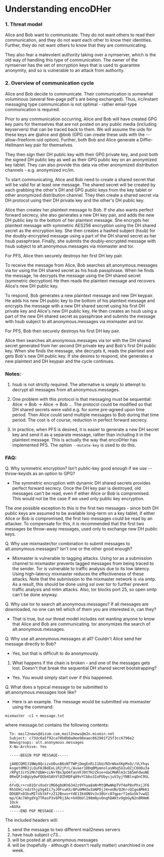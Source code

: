 Understanding encoDHer
===

### 1. Threat model

Alice and Bob want to communicate.  They do not want others to
read their communication, and they do not want each other to
know their identities.  Further, they do not want others to
know that they are communicating.

They also fear a malevolent authority taking over a nymserver,
which is the old way of handling this type of communication.
The owner of the nymserver has the set of encryption keys
that is used to guarantee anonymity, and so is vulnerable to
an attack from authority.

### 2. Overview of communication cycle

Alice and Bob decide to communicate.  Their communication is
somewhat voluminous (several few-page pdf's are being exchanged).
Thus, irc/instant messaging type communication is not optimal -
rather email-type communication is required.

Prior to any communication occurring, Alice and Bob will have
created GPG key pairs for themselves that are not posted on any
public media (including keyservers) that can be traced back
to them.  We will assume the uids for these keys are @alice and
@bob (GPG can create these uids with the --allow-freeform-uid
option). Further, both Bob and Alice generate a Diffie-Hellmann
key pair for themselves.

They then sign their DH public key with their GPG private key,
and post both the signed DH public key as well as their GPG
public key on an anonymized key tablet. They can also provide
this data via other anonymized distribution channels - e.g.
anonymized irc/im.

To start communicating, Alice and Bob need to create
a shared secret that will be valid for at least one message.
The shared secret will be created by each grabbing the
other's DH and GPG public keys from the key tablet or other
anonymized distribution channel.  They then create a
shared secret via DH protocol using their DH private key and
the other's DH public key.

Alice then creates her plaintext message to Bob. If she also
wants perfect forward secrecy, she also generates a new
DH key pair, and adds the new DH public key to the bottom
of her plaintext message. She encrypts her plaintext message
with symmetric AES256 encryption using the DH shared secret
as the encryption key. She then creates a hashed subject
(hsub) for the doubly-encrypted message using a part of the
DH shared secret as her hsub passphrase. Finally, she submits
the doubly-encrypted message with hsub subject to
alt.anonymous.messages via mixmaster and tor.

For PFS, Alice then securely destroys her first DH key pair.

To receive the message from Alice, Bob searches
alt.anonymous.messages via tor using the DH shared
secret as his hsub passphrase.  When he finds the
message, he decrypts the message using the DH shared secret
(symmetric decryption) He then reads the plaintext message
and recovers Alice's new DH public key.

To respond, Bob generates a new plaintext message and
new DH keypair.  He adds his new DH public key to
the bottom of his plaintext message and encrypts
the message with a new DH shared secret using his
first DH private key and Alice's new DH public key,
He then creates an hsub using a part of the new DH shared
secret as passphrase and submits the message with hsub
subject to alt.anonymous.messages via mixmaster and tor.

For PFS, Bob then securely destroys his first DH key pair.

Alice then searches alt.anonymous.messages via tor with
the DH shared secret generated from her second DH private
key and Bob's first DH public key.  When she finds
the message, she decrypts it, reads the plaintext
and gets Bob's new DH public key. If she desires
to respond, she generates a new plaintext and DH
keypair and the cycle continues.

### Notes:

1. hsub is not strictly required.  The alternative
is simply to attempt to decrypt all messages from
alt.anonymous.messages.

2. One problem with this protocol is that messaging
must be sequential: Alice -> Bob -> Alice -> Bob ...
The protocol could be modified so that DH shared
secrets were valid e.g. for some pre-agreed upon
time period.  Then Alice could send multiple
messages to Bob during that time period.  The cost
is of course, reduction in perfect forward secrecy.

3. In practice, when PFS is desired, it is easier to generate a new DH secret
key and send it as a separate message, rather than including
it in the plaintext message.  This is actually the way
that encoDHer has implemented PFS.  The option ```--mutate-key```
is used to do this.

### FAQ:

Q. Why symmetric encryption?  Isn't public-key good enough if we use --throw-keyids as an option to GPG?

  * The symmetric encryption with dynamic DH shared secrets provides perfect forward secrecy.  Once the DH key pair is destroyed, old messages can't be read, even if either Alice or Bob is compromised. This would not be the case if we used only public key encryption.

  The one possible exception to this is the first two messages - since both DH public keys are assumed to be available long-term on a key tablet, if either Alice or Bob is compromised, the first two messages could be read by an attacker.  To compensate for this, it is recommended that the first two messages be throw-away messages, used only to exchange new DH public keys.

Q. Why use mixmaster/tor combination to submit messages to alt.anonymous.messages? Isn't one or the other good enough?

  * Mixmaster is vulnerable to tagging attacks. Using tor as a submission channel to mixmaster prevents tagged messages from being traced to the sender. Tor is vulnerable to traffic analysis due to its low latency.  Using high-latency mixmaster reduces the effectiveness of these attacks.
  Note that the submission to the mixmaster network is via smtp.  As a result, this should be done using ssl over tor to further prevent traffic analysis and mitm attacks. Also, tor blocks port 25, so open smtp can't be done anyway.

Q. Why use tor to search alt.anonymous.messages? If all messages are downloaded, no one can tell which of them you are interested in, can they?

  * That is true, but our threat model includes not wanting anyone to know that Alice and Bob are communicating. tor anonymizes the search of alt.anonymous.messages.

Q. Why use alt.anonymous.messages at all?  Couldn't Alice send her message directly to Bob?

  * Yes, but that is difficult to do anonymously.

1. What happens if the chain is broken - and one of the messages gets lost.  Doesn't that break the sequential DH shared secret bootstrapping?

  * Yes.  You would simply start over if this happened.

Q. What does a typical message to be submitted to alt.anonymous.messages look like?
  * Here is an example.  The message would be submitted via mixmaster using the command:
```
mixmaster -c1 < message.txt
```
  where message.txt contains the following contents:

```
  To: mail2news@dizum.com,mail2news@m2n.mixmin.net
  Subject: c73dc0a5f92ca70b0b0a0ee98eaec862901f25f3cc6796e2
  Newsgroups: alt.anonymous.messages
  X-No-Archive: Yes

  -----BEGIN PGP MESSAGE-----

  jA0ECQMIJ1NWy0QcizvU0usB6xNTTWPjDmgEnRiI1kU/ROrWkeXKpMsO//VLYhqs
  kogetdM0JjLQuFHJBdEoLiR2jP/L/Avaer1DDq0MymnolasNhq5U2uOZjC6O8u3a
  /RPgt3iYSiMnTQbW+cLN+TBs3pO4fasVFJ0tTHJZkse+daCMmRlm3c585mFdwuNE
  0ReQFJnBgUy0wFQGb4SAhVlOZhRDFq89vYCbbo3IoPUbycjuV3yjYNBlnqOnC9SL
  ...
  6fvQLr+rx01QrvXodriMG6gbUKh6342z9Yhua8aN+MtQMwWHpTVf4eP8xPhxjJF6
  RhSOkC/xdzthjp5g4Ii7yJ0FsuKX/APubMHIw3aNPDjJ4+eUN/Q2KrcQIgoAM661
  DDGBFx03kxMIlVktkF+zZ12Bnxo+YdE1I64ONVv3v38Urc07qperf1eGo5kfvwQI
  mp/CAc7AhgdYg7TRasP3v6PRj3Ac+hXObUlI98mNyvOnqhDAKtv9gbGyN2n8RHmK
  IOck
  =AUXa
  -----END PGP MESSAGE-----
```

  The included headers will:

  1. send the message to two different mail2news servers  
  2. have hsub subject c73...  
  3. will be posted at alt.anonymous.messages  
  4. will be (hopefully - although it doesn't really matter) unarchived in one week.
